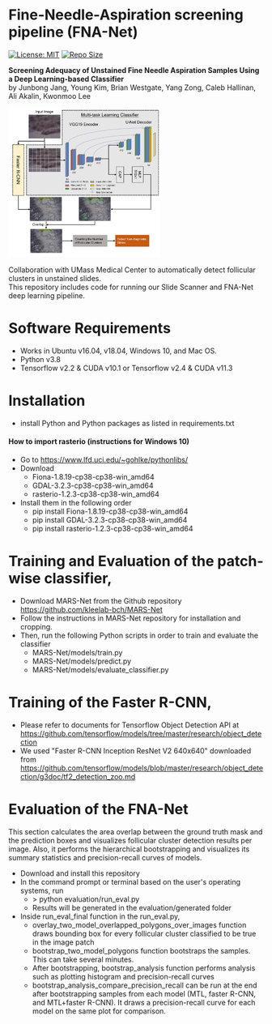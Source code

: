 # Fine-Needle-Aspiration screening pipeline (FNA-Net)
[![License: MIT](https://img.shields.io/badge/License-MIT-yellow.svg?style=plastic)](https://opensource.org/licenses/MIT) 
[![Repo Size](https://img.shields.io/github/repo-size/kleelab-bch/FNA-Net?style=plastic)]()

**Screening Adequacy of Unstained Fine Needle Aspiration Samples
Using a Deep Learning-based Classifier**  
by Junbong Jang, Young Kim, Brian Westgate, Yang Zong, Caleb Hallinan, Ali Akalin, Kwonmoo Lee

<!-- To learn more about our pipeline (FNA-Net), please read the [paper]( ) -->

<div text-align="center">
  <img width="300" src="./assets/cover_FNA.png" alt="FNA-Net" style="text-align:center">
</div>  

Collaboration with UMass Medical Center to automatically detect follicular clusters in unstained slides.  
This repository includes code for running our Slide Scanner and FNA-Net deep learning pipeline.


# Software Requirements
* Works in Ubuntu v16.04, v18.04, Windows 10, and Mac OS.
* Python v3.8
* Tensorflow v2.2 & CUDA v10.1 or Tensorflow v2.4 & CUDA v11.3


# Installation
* install Python and Python packages as listed in requirements.txt

#### How to import rasterio (instructions for Windows 10)
* Go to https://www.lfd.uci.edu/~gohlke/pythonlibs/
* Download 
  * Fiona-1.8.19-cp38-cp38-win_amd64
  * GDAL-3.2.3-cp38-cp38-win_amd64
  * rasterio-1.2.3-cp38-cp38-win_amd64
* Install them in the following order
  * pip install Fiona-1.8.19-cp38-cp38-win_amd64
  * pip install GDAL-3.2.3-cp38-cp38-win_amd64
  * pip install rasterio-1.2.3-cp38-cp38-win_amd64
  
# Training and Evaluation of the patch-wise classifier,
* Download MARS-Net from the Github repository https://github.com/kleelab-bch/MARS-Net
* Follow the instructions in MARS-Net repository for installation and cropping. 
* Then, run the following Python scripts in order to train and evaluate the classifier
    * MARS-Net/models/train.py 
    * MARS-Net/models/predict.py 
    * MARS-Net/models/evaluate_classifier.py 

# Training of the Faster R-CNN,
* Please refer to documents for Tensorflow Object Detection API at https://github.com/tensorflow/models/tree/master/research/object_detection
* We used "Faster R-CNN Inception ResNet V2 640x640" downloaded from https://github.com/tensorflow/models/blob/master/research/object_detection/g3doc/tf2_detection_zoo.md

# Evaluation of the FNA-Net
This section calculates the area overlap between the ground truth mask and the prediction boxes and
visualizes follicular cluster detection results per image. 
Also, it performs the hierarchical bootstrapping and visualizes its summary statistics and precision-recall curves of models.

* Download and install this repository 
* In the command prompt or terminal based on the user's operating systems, run  
  * \> python evaluation/run_eval.py
  * Results will be generated in the evaluation/generated folder
* Inside run_eval_final function in the run_eval.py, 
  * overlay_two_model_overlapped_polygons_over_images function draws bounding box for every follicular cluster classified to be true in the image patch
  * bootstrap_two_model_polygons function bootstraps the samples. This can take several minutes.
  * After bootstrapping, bootstrap_analysis function performs analysis such as plotting histogram and precision-recall curves      
  * bootstrap_analysis_compare_precision_recall can be run at the end after bootstrapping samples from each model (MTL, faster R-CNN, and MTL+faster R-CNN). It draws a precision-recall curve for each model on the same plot for comparison.

